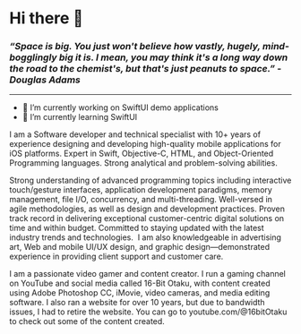 # Hi there 👋

### *“Space is big. You just won't believe how vastly, hugely, mind-bogglingly big it is. I mean, you may think it's a long way down the road to the chemist's, but that's just peanuts to space.” - Douglas Adams*
<hr />
<!--
**Zanther/zanther** is a ✨ _special_ ✨ repository because its `README.md` (this file) appears on your GitHub profile.
-->

- 🔭 I’m currently working on SwiftUI demo applications
- 🌱 I’m currently learning SwiftUI

I am a Software developer and technical specialist with 10+ years of experience designing and developing high-quality mobile applications for iOS platforms. Expert in Swift, Objective-C, HTML, and Object-Oriented Programming languages. Strong analytical and problem-solving abilities. 

Strong understanding of advanced programming topics including interactive touch/gesture interfaces, application development paradigms, memory management, file I/O, concurrency, and multi-threading. Well-versed in agile methodologies, as well as design and development practices. Proven track record in delivering exceptional customer-centric digital solutions on time and within budget. Committed to staying updated with the latest industry trends and technologies.  I am also knowledgeable in advertising art, Web and mobile UI/UX design, and graphic design—demonstrated experience in providing client support and customer care. 

I am a passionate video gamer and content creator. I run a gaming channel on YouTube and social media called 16-Bit Otaku, with content created using Adobe Photoshop CC, iMovie, video cameras, and media editing software. I also ran a website for over 10 years, but due to bandwidth issues, I had to retire the website. You can go to youtube.com/@16bitOtaku to check out some of the content created.

